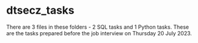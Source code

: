 # dtsecz_tasks
There are 3 files in these folders - 2 SQL tasks and 1 Python tasks.
These are the tasks prepared before the job interview on Thursday 20 July 2023.